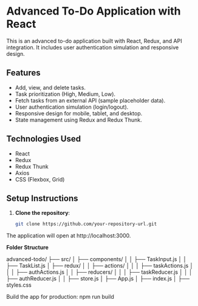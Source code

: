 # Advanced To-Do Application with React

This is an advanced to-do application built with React, Redux, and API integration. It includes user authentication simulation and responsive design.

## Features
- Add, view, and delete tasks.
- Task prioritization (High, Medium, Low).
- Fetch tasks from an external API (sample placeholder data).
- User authentication simulation (login/logout).
- Responsive design for mobile, tablet, and desktop.
- State management using Redux and Redux Thunk.

## Technologies Used
- React
- Redux
- Redux Thunk
- Axios
- CSS (Flexbox, Grid)

## Setup Instructions

1. **Clone the repository**:
   ```bash
   git clone https://github.com/your-repository-url.git
   
The application will open at http://localhost:3000.

**Folder Structure**

advanced-todo/
├── src/
│   ├── components/
│   │   ├── TaskInput.js
│   │   ├── TaskList.js
│   ├── redux/
│   │   ├── actions/
│   │   │   ├── taskActions.js
│   │   │   ├── authActions.js
│   │   ├── reducers/
│   │   │   ├── taskReducer.js
│   │   │   ├── authReducer.js
│   │   ├── store.js
│   ├── App.js
│   ├── index.js
│   ├── styles.css

Build the app for production:
npm run build
